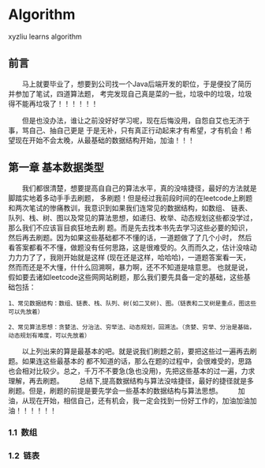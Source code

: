 # Algorithm
xyzliu learns algorithm

## 前言
&emsp;&emsp;马上就要毕业了，想要到公司找一个Java后端开发的职位，于是便投了简历并参加了笔试，四道算法题，
考完发现自己真是菜的一批，垃圾中的垃圾，垃圾得不能再垃圾了！！！！！！

&emsp;&emsp;但是也没办法，谁让之前没好好学习呢，现在后悔没用，自怨自艾也无济于事，骂自己、抽自己更是
于是无补，只有真正行动起来才有希望，才有机会！希望现在开始不会太晚，从最基础的数据结构开始，加油！！！

## 第一章 基本数据类型
&emsp;&emsp;我们都很清楚，想要提高⾃自己的算法水平，真的没啥捷径，最好的方法就是脚踏实地着多动⼿手去刷题，
多刷题！但是经过我前段时间的在leetcode上刷题和两次笔试的惨痛教训，我意识到如果我们连常见的数据结构，如数组、
链表、队列、栈、树、图以及常见的算法思想，如递归、枚举、动态规划这些都没学过，那么我们不应该盲目疯狂地去刷
题。而是先去找本书先去学习这些必要的知识，然后再去刷题。因为如果这些基础都不不懂的话，一道题做了了几个小时，
然后看答案都看不不懂，做题没有任何思路，这是很难受的。久⽽而久之，估计没啥动⼒力力了了，我刚开始就是这样
(现在还是这样，哈哈哈)，一道题答案看一天，然⽽而还是不大懂，什什么回溯啊，暴⼒啊，还不不知道是啥意思。
也就是说，假如要去诸如leetcode这些⽹网站刷题，那么我们要先具备一定的基础，这些基础包括：

    1、常见数据结构：数组、链表、栈、队列、树(如二叉树)、图。（链表和二叉树是重点，图这些可以先放着）
    
    2、常见算法思想：贪婪法、分治法、穷举法、动态规划，回溯法。（贪婪、穷举、分治是基础，动态规划有难度，可以先放着）

&emsp;&emsp;以上列出来的算是最基本的吧。就是说我们刷题之前，要把这些过一遍再去刷题。如果连这些最基本的
都不知道的话，那么在题的过程中，会很难受的，思路也会相对⽐较少。总之，千万不不要急(急也没用)，先把这些基本的过一遍，力求理解，再去刷题。
&emsp;&emsp;总结下,提高数据结构与算法没啥捷径，最好的捷径就是多刷题。但是，刷题的前提是要先学会一些基本的数据结构与算法思想。
&emsp;&emsp;加油，从现在开始，相信自己，还有机会，我一定会找到一份好工作的，加油加油加油！！！！！！
### 1.1&nbsp;&nbsp;数组

### 1.2&nbsp;&nbsp;链表